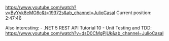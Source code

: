https://www.youtube.com/watch?v=ByYyk8eMG6c&t=19372s&ab_channel=JulioCasal
Current position: 2:47:46

Also interesting: 
	- .NET 5 REST API Tutorial 10 - Unit Testing and TDD: https://www.youtube.com/watch?v=dsD0CMgPjUk&ab_channel=JulioCasal
